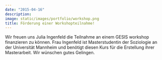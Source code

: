 ```yaml
---
date: "2015-04-16"
description: 
image: static/images/portfolio/workshop.png
title: Förderung einer Workshopteilnahme!
---
```


Wir freuen uns Julia Ingenfeld die Teilnahme an einem GESIS workshop finanzieren zu können. Frau Ingenfeld ist Masterstudentin der Soziologie an der Universität Mannheim und benötigt diesen Kurs für die Erstellung ihrer Masterarbeit. Wir wünschen gutes Gelingen.